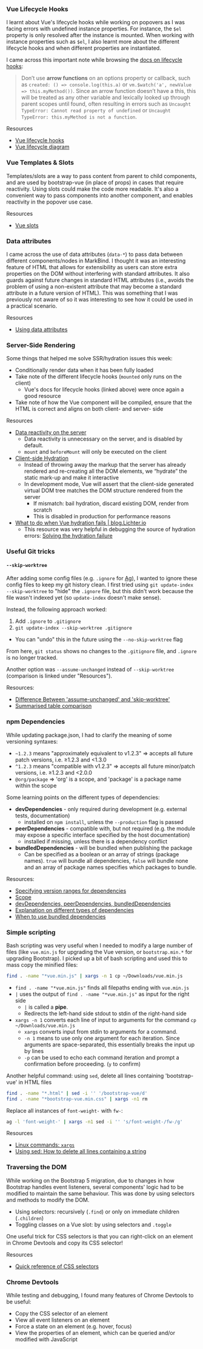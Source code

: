 ### Vue Lifecycle Hooks

I learnt about Vue's lifecycle hooks while working on popovers as I was facing errors with undefined instance properties. 
For instance, the `$el` property is only resolved after the instance is mounted.
When working with instance properties such as `$el`, I also learnt more about the different lifecycle hooks and when different properties are instantiated.

I came across this important note while browsing the [docs on lifecycle hooks](https://vuejs.org/v2/guide/instance.html#Instance-Lifecycle-Hooks):

> Don’t use **arrow functions** on an options property or callback, such as `created: () => console.log(this.a)` or `vm.$watch('a', newValue => this.myMethod())`. Since an arrow function doesn’t have a this, this will be treated as any other variable and lexically looked up through parent scopes until found, often resulting in errors such as `Uncaught TypeError: Cannot read property of undefined` or `Uncaught TypeError: this.myMethod is not a function`.

Resources
* [Vue lifecycle hooks](https://www.digitalocean.com/community/tutorials/vuejs-component-lifecycle)
* [Vue lifecycle diagram](https://vuejs.org/v2/guide/instance.html#Lifecycle-Diagram)

### Vue Templates & Slots 

Templates/slots are a way to pass content from parent to child components, and are used by bootstrap-vue (in place of props) in cases that require reactivity.
Using slots could make the code more readable. 
It's also a convenient way to pass components into another component, and enables reactivity in the popover use case.

Resources
* [Vue slots](https://vuejs.org/v2/guide/components-slots.html)

### Data attributes

I came across the use of data attributes (`data-*`) to pass data between different components/nodes in MarkBind.
I thought it was an interesting feature of HTML that allows for extensibility as users can store extra properties on the DOM without interfering with standard attributes.
It also guards against future changes in standard HTML attributes (i.e., avoids the problem of using a non-existent attribute that may become a standard attribute in a future version of HTML).
This was something that I was previously not aware of so it was interesting to see how it could be used in a practical scenario.

Resources
* [Using data attributes](https://developer.mozilla.org/en-US/docs/Learn/HTML/Howto/Use_data_attributes)

### Server-Side Rendering

Some things that helped me solve SSR/hydration issues this week:
* Conditionally render data when it has been fully loaded
* Take note of the different lifecycle hooks (`mounted` only runs on the client)
  * Vue's docs for lifecycle hooks (linked above) were once again a good resource
* Take note of how the Vue component will be compiled, ensure that the HTML is correct and aligns on both client- and server- side

Resources
* [Data reactivity on the server](https://ssr.vuejs.org/guide/universal.html#data-reactivity-on-the-server)
  * Data reactivity is unnecessary on the server, and is disabled by default.
  * `mount` and `beforeMount` will only be executed on the client
* [Client-side Hydration](https://ssr.vuejs.org/guide/hydration.html)
  * Instead of throwing away the markup that the server has already rendered and re-creating all the DOM elements, we “hydrate” the static mark-up and make it interactive
  * In development mode, Vue  will assert that the client-side generated virtual DOM tree matches the DOM structure rendered from the server
    * If mismatch: bail hydration, discard existing DOM, render from scratch
    * This is disabled in production for performance reasons
* [What to do when Vue hydration fails | blog.Lichter.io](https://blog.lichter.io/posts/vue-hydration-error/)
  * This resource was very helpful in debugging the source of hydration errors: [Solving the hydration failure](https://blog.lichter.io/posts/vue-hydration-error/#solving-the-hydration-failure) 

### Useful Git tricks

#### `--skip-worktree`

After adding some config files (e.g. `.ignore` for [Ag](https://github.com/ggreer/the_silver_searcher)), I wanted to ignore these config files to keep my git history clean. 
I first tried using `git update-index --skip-worktree` to "hide" the `.ignore` file, but this didn't work because the file wasn't indexed yet (so `update-index` doesn't make sense).

Instead, the following approach worked:
1. Add `.ignore` to `.gitignore`
2. `git update-index --skip-worktree .gitignore`
  * You can "undo" this in the future using the `--no-skip-worktree` flag

From here, `git status` shows no changes to the `.gitignore` file, and `.ignore` is no longer tracked.

Another option was `--assume-unchanged` instead of `--skip-worktree` (comparison is linked under "Resources"). 

Resources: 

* [Difference Between 'assume-unchanged' and 'skip-worktree'](https://stackoverflow.com/questions/13630849/git-difference-between-assume-unchanged-and-skip-worktree)
* [Summarised table comparison](https://fallengamer.livejournal.com/93321.html)

### npm Dependencies

While updating package.json, I had to clarify the meaning of some versioning syntaxes:

* `~1.2.3` means "approximately equivalent to v1.2.3" => accepts all future patch versions, i.e. ≥1.2.3 and <1.3.0
* `^1.2.3` means "compatible with v1.2.3" => accepts all future minor/patch versions, i.e. ≥1.2.3 and <2.0.0
* `@org/package` => 'org' is a scope, and 'package' is a package name within the scope

Some learning points on the different types of dependencies:

* **devDependencies** - only required during development (e.g. external tests, documentation)
  * installed on `npm install`, unless the `--production` flag is passed
* **peerDependencies** - compatible with, but not required (e.g. the module may expose a specific interface specified by the host documentation)
  * installed if missing, unless there is a dependency conflict
* **bundledDependencies** - will be bundled when publishing the package
  * Can be specified as a boolean or an array of strings (package names). `true` will bundle all dependencies, `false` will bundle none and an array of package names specifies which packages to bundle.

Resources: 

* [Specifying version ranges for dependencies](https://docs.npmjs.com/cli/v8/configuring-npm/package-json#dependencies)
* [Scope](https://docs.npmjs.com/cli/v8/using-npm/scope)
* [devDependencies, peerDependencies, bundledDependencies](https://docs.npmjs.com/cli/v8/configuring-npm/package-json#devdependencies)
* [Explanation on different types of dependencies](https://stackoverflow.com/questions/18875674/whats-the-difference-between-dependencies-devdependencies-and-peerdependencies)
* [When to use bundled dependencies](https://stackoverflow.com/questions/11207638/advantages-of-bundleddependencies-over-normal-dependencies-in-npm?lq=1)

### Simple scripting

Bash scripting was very useful when I needed to modify a large number of files (like `vue.min.js` for upgrading the Vue version, or `bootstrap.min.*` for upgrading Bootstrap). 
I picked up a bit of bash scripting and used this to mass copy the minified files:

```bash
find . -name "*vue.min.js" | xargs -n 1 cp ~/Downloads/vue.min.js
```

* `find . -name "*vue.min.js"` finds all filepaths ending with `vue.min.js`
* `|` uses the output of `find . -name "*vue.min.js"` as input for the right side
  * `|` is called a **pipe**. 
  * Redirects the left-hand side stdout to stdin of the right-hand side
* `xargs -n 1` converts each line of input to arguments for the command `cp ~/Downloads/vue.min.js`
  * `xargs` converts input from stdin to arguments for a command.
  * `-n 1` means to use only one argument for each iteration. Since arguments are space-separated, this essentially breaks the input up by lines
  * `-p` can be used to echo each command iteration and prompt a confirmation before proceeding. (`y` to confirm)

Another helpful command: using `sed`, delete all lines containing 'bootstrap-vue' in HTML files

```bash
find . -name "*.html" | sed -i '' '/bootstrap-vue/d'
find . -name "*bootstrap-vue.min.css" | xargs -n1 rm
```

Replace all instances of `font-weight-` with `fw-`:

```bash
ag -l 'font-weight-' | xargs -n1 sed -i '' 's/font-weight-/fw-/g'
```

Resources
* [Linux commands: `xargs`](https://flaviocopes.com/linux-command-xargs/)
* [Using sed: How to delete all lines containing a string](https://stackoverflow.com/questions/5410757/how-to-delete-from-a-text-file-all-lines-that-contain-a-specific-string)

### Traversing the DOM

While working on the Bootstrap 5 migration, due to changes in how Bootstrap handles event listeners, several components' logic had to be modified to maintain the same behaviour. 
This was done by using selectors and methods to modify the DOM.

* Using selectors: recursively (`.find`) or only on immediate children (`.children`)
* Toggling classes on a Vue slot: by using selectors and `.toggle`

One useful trick for CSS selectors is that you can right-click on an element in Chrome Devtools and copy its CSS selector! 

Resources
* [Quick reference of CSS selectors](https://www.w3schools.com/cssref/css_selectors.asp)

### Chrome Devtools

While testing and debugging, I found many features of Chrome Devtools to be useful:

* Copy the CSS selector of an element
* View all event listeners on an element
* Force a state on an element (e.g. hover, focus)
* View the properties of an element, which can be queried and/or modified with JavaScript

